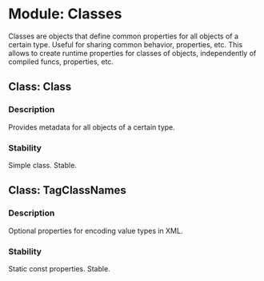 # Module: Classes

Classes are objects that define common properties for all objects of a certain type. Useful for sharing common behavior, properties, etc.
This allows to create runtime properties for classes of objects, independently of compiled funcs, properties, etc.

## Class: Class

### Description

Provides metadata for all objects of a certain type.

### Stability

Simple class. Stable.

## Class: TagClassNames

### Description

Optional properties for encoding value types in XML.

### Stability

Static const properties. Stable.

